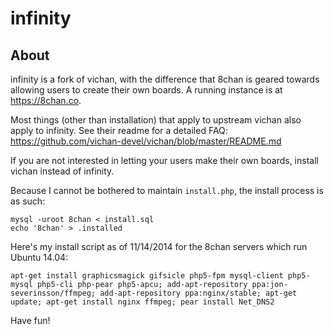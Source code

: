 infinity
========================================================

About
------------
infinity is a fork of vichan, with the difference that 8chan is geared towards allowing users to create their own boards. A running instance is at https://8chan.co.

Most things (other than installation) that apply to upstream vichan also apply to infinity. See their readme for a detailed FAQ: https://github.com/vichan-devel/vichan/blob/master/README.md

If you are not interested in letting your users make their own boards, install vichan instead of infinity.

Because I cannot be bothered to maintain `install.php`, the install process is as such:

```
mysql -uroot 8chan < install.sql
echo '8chan' > .installed
```

Here's my install script as of 11/14/2014 for the 8chan servers which run Ubuntu 14.04:

```
apt-get install graphicsmagick gifsicle php5-fpm mysql-client php5-mysql php5-cli php-pear php5-apcu; add-apt-repository ppa:jon-severinsson/ffmpeg; add-apt-repository ppa:nginx/stable; apt-get update; apt-get install nginx ffmpeg; pear install Net_DNS2
```

Have fun!
